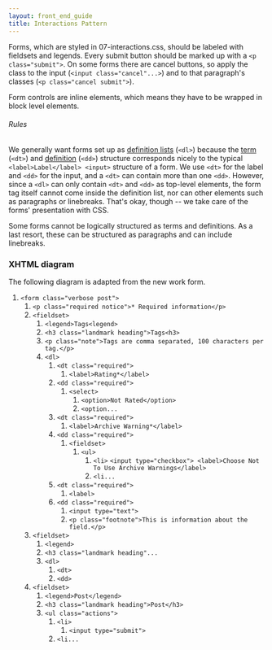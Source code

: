 ```yaml
---
layout: front_end_guide
title: Interactions Pattern
---
```


Forms, which are styled in 07-interactions.css, should be labeled with fieldsets and legends. Every submit button should be marked up with a `<p class="submit">`. On some forms there are cancel buttons, so apply the class to the input (`<input class="cancel"...>`) and to that paragraph's classes (`<p class="cancel submit">`).

Form controls are inline elements, which means they have to be wrapped in block level elements.

###### Rules

We generally want forms set up as [definition lists](http://www.w3schools.com/tags/tag_dl.asp) (`<dl>`) because the [term](http://www.w3schools.com/tags/tag_dt.asp) (`<dt>`) and [definition](http://www.w3schools.com/tags/tag_dd.asp) (`<dd>`) structure corresponds nicely to the typical `<label>Label</label> <input>` structure of a form. We use `<dt>` for the label and `<dd>` for the input, and a `<dt>` can contain more than one `<dd>`. However, since a `<dl>` can only contain `<dt>` and `<dd>` as top-level elements, the form tag itself cannot come inside the definition list, nor can other elements such as paragraphs or linebreaks. That's okay, though -- we take care of the forms' presentation with CSS.   

Some forms cannot be logically structured as terms and definitions. As a last resort, these can be structured as paragraphs and can include linebreaks.

### XHTML diagram

The following diagram is adapted from the new work form.

<ol class="diagram">
<li><code>&lt;form class="verbose post"&gt;</code>
<ol>
<li><code>&lt;p class="required notice"&gt;* Required information&lt;/p&gt;</code></li>
<li><code>&lt;fieldset&gt;</code>
<ol>
<li><code>&lt;legend&gt;Tags&lt;legend&gt;</code></li>
<li><code>&lt;h3 class="landmark heading"&gt;Tags&lt;h3&gt;</code></li>
<li><code>&lt;p class="note"&gt;Tags are comma separated, 100 characters per tag.&lt;/p&gt;</code></li>
<li><code>&lt;dl&gt;</code>
<ol>
<li><code>&lt;dt class="required"&gt;</code>
<ol>
<li><code>&lt;label&gt;Rating*&lt;/label&gt;</code></li>
</ol></li>
<li><code>&lt;dd class="required"&gt;</code><ol>
<li><code>&lt;select&gt;</code>
<ol>
<li><code>&lt;option&gt;Not Rated&lt;/option&gt;</code></li>
<li><code>&lt;option...</code></li>
</ol></li>
</ol></li>
<li><code>&lt;dt class="required"&gt;</code>
<ol>
<li><code>&lt;label&gt;Archive Warning*&lt;/label&gt;</code></li>
</ol></li>
<li><code>&lt;dd class="required"&gt;</code>
<ol>
<li><code>&lt;fieldset&gt;</code>
<ol>
<li><code>&lt;ul&gt;</code>
<ol>
<li><code>&lt;li&gt;</code> <code><span>&lt;input type="checkbox"&gt;</span> <span>&lt;label&gt;Choose Not To Use Archive Warnings&lt;/label&gt;</span></code></li>
<li><code>&lt;li...</code></li>
</ol></li>
</ol></li>
</ol></li>
<li><code>&lt;dt class="required"&gt;</code>
<ol>
<li><code>&lt;label&gt;</code></li>
</ol></li>
<li><code>&lt;dd class="required"&gt;</code>
<ol>
<li><code>&lt;input type="text"&gt;</code></li>
<li><code>&lt;p class="footnote"&gt;This is information about the field.&lt;/p&gt;</code></li>
</ol></li>
</ol></li>
</ol></li>
<li><code>&lt;fieldset&gt;</code>
<ol>
<li><code>&lt;legend&gt;</code></li>
<li><code>&lt;h3 class="landmark heading"...</code></li>
<li><code>&lt;dl&gt;</code>
<ol>
<li><code>&lt;dt&gt;</code></li>
<li><code>&lt;dd&gt;</code></li>
</ol></li>
</ol></li>
<li><code>&lt;fieldset&gt;</code>
<ol>
<li><code>&lt;legend&gt;Post&lt;/legend&gt;</code></li>
<li><code>&lt;h3 class="landmark heading"&gt;Post&lt;/h3&gt;</code></li>
<li><code>&lt;ul class="actions"&gt;</code>
<ol>
<li><code>&lt;li&gt;</code>
<ol>
<li><code>&lt;input type="submit"&gt;</code></li>
</ol></li>
<li><code>&lt;li...</code></li>
</ol></li>
</ol></li>
</ol></li>
</ol>
